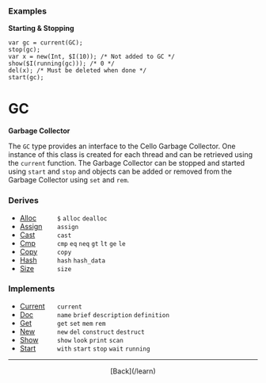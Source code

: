   <div class="row">
  <div class="col-xs-6 col-md-6">

### Examples

__Starting & Stopping__

    var gc = current(GC);
    stop(gc);
    var x = new(Int, $I(10)); /* Not added to GC */
    show($I(running(gc))); /* 0 */
    del(x); /* Must be deleted when done */
    start(gc);
    



  </div>
  <div class="col-xs-6 col-md-6">

# GC
__Garbage Collector__

The `GC` type provides an interface to the Cello Garbage Collector. One instance of this class is created for each thread and can be retrieved using the `current` function. The Garbage Collector can be stopped and started using `start` and `stop` and objects can be added or removed from the Garbage Collector using `set` and `rem`.

### Derives

* <span style="width:75px; float:left;">[Alloc](/learn/alloc)</span>`$` `alloc` `dealloc` 
* <span style="width:75px; float:left;">[Assign](/learn/assign)</span>`assign` 
* <span style="width:75px; float:left;">[Cast](/learn/cast)</span>`cast` 
* <span style="width:75px; float:left;">[Cmp](/learn/cmp)</span>`cmp` `eq` `neq` `gt` `lt` `ge` `le` 
* <span style="width:75px; float:left;">[Copy](/learn/copy)</span>`copy` 
* <span style="width:75px; float:left;">[Hash](/learn/hash)</span>`hash` `hash_data` 
* <span style="width:75px; float:left;">[Size](/learn/size)</span>`size` 
### Implements

* <span style="width:75px; float:left;">[Current](/learn/current)</span>`current` 
* <span style="width:75px; float:left;">[Doc](/learn/doc)</span>`name` `brief` `description` `definition` 
* <span style="width:75px; float:left;">[Get](/learn/get)</span>`get` `set` `mem` `rem` 
* <span style="width:75px; float:left;">[New](/learn/new)</span>`new` `del` `construct` `destruct` 
* <span style="width:75px; float:left;">[Show](/learn/show)</span>`show` `look` `print` `scan` 
* <span style="width:75px; float:left;">[Start](/learn/start)</span>`with` `start` `stop` `wait` `running` 

* * *

  <p style="text-align:center;">
[Back](/learn)
  </p>

  </div>
  </div>
